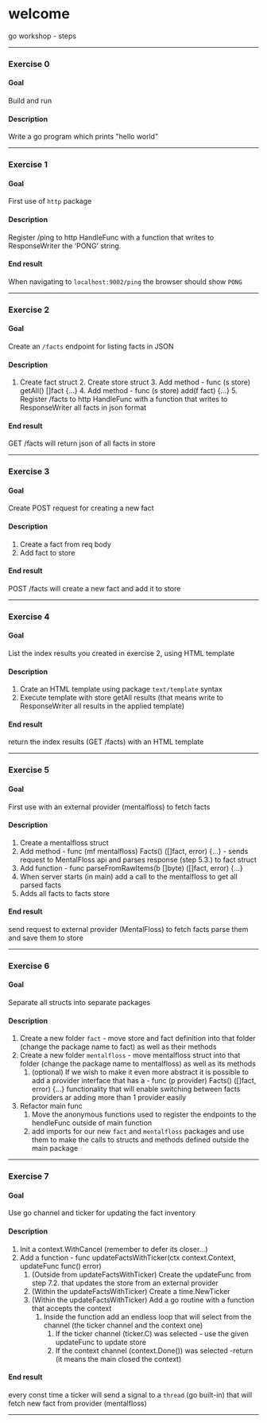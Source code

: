 # welcome

go workshop - steps
***
### Exercise 0
#### Goal 
Build and run
#### Description
Write a go program which prints "hello world"
***
### Exercise 1
#### Goal
First use of `http` package

#### Description
Register /ping to http HandleFunc with a function that writes to ResponseWriter the ‘PONG’ string.

#### End result
When navigating to `localhost:9002/ping` the browser should show `PONG`

***
### Exercise 2
#### Goal
Create an `/facts` endpoint for listing facts in JSON

#### Description
1. Create fact struct
    2. Create store struct
    3. Add method - func (s store) getAll() []fact {…}
    4. Add method - func (s store) add(f fact) {…}
    5. Register /facts to http HandleFunc with a function that writes to ResponseWriter all facts in json format

#### End result
GET /facts will return json of all facts in store

***
### Exercise 3
#### Goal
Create POST request for creating a new fact

#### Description
1. Create a fact from req body
2. Add fact to store
#### End result
POST /facts will create a new fact and add it to store

***
### Exercise 4

#### Goal
List the index results you created in exercise 2, using HTML template
#### Description
1. Crate an HTML template using package `text/template` syntax
2. Execute template with store getAll results (that means write to ResponseWriter all results in the applied template)
#### End result
return the index results (GET /facts) with an HTML template

***

### Exercise 5

#### Goal
First use with an external provider (mentalfloss) to fetch facts
#### Description
1. Create a mentalfloss struct
2. Add method - func (mf mentalfloss) Facts() ([]fact, error) {…} - sends request to MentalFloss api and parses response (step 5.3.) to fact struct
3. Add function - func parseFromRawItems(b []byte) ([]fact, error) {…}
4. When server starts (in main) add a call to the mentalfloss to get all parsed facts
5. Adds all facts to facts store
#### End result
send request to external provider (MentalFloss) to fetch facts parse them and save them to store

***

### Exercise 6

#### Goal
Separate all structs into separate packages
#### Description
1. Create a new folder `fact` - move store and fact definition into that folder (change the package name to fact) as well as their methods
2. Create a new folder `mentalfloss` - move mentalfloss struct  into that folder (change the package name to mentalfloss)        as well as its methods
    1. (optional) If we wish to make it even more abstract it is possible to add a provider interface that has a - func (p            provider) Facts() ([]fact, error) {…} functionality that will enable switching between facts providers ar adding              more than 1 provider easily
3. Refactor main func
    1. Move the anonymous functions used to register the endpoints to the hendleFunc outside of main function
    2. add imports for our new `fact` and `mentalfloss` packages and use them to make the calls to structs and methods                defined outside the main package

***

### Exercise 7

#### Goal
Use go channel and ticker for updating the fact inventory
#### Description
1. Init a context.WithCancel (remember to defer its closer…)
2. Add a function - func updateFactsWithTicker(ctx context.Context, updateFunc func() error)
    1. (Outside from updateFactsWithTicker) Create the updateFunc from step 7.2. that updates the store from an external              provider
    2. (Within the updateFactsWithTicker) Create a time.NewTicker 
    3. (Within the updateFactsWithTicker) Add a go routine with a function that accepts the context
        1. Inside the function add an endless loop that will select from the channel (the ticker channel and the context                  one)
            1. If the ticker channel (ticker.C) was selected - use the given updateFunc to update store
            2. If the context channel (context.Done()) was selected -return (it means the main closed the context)
            
#### End result
every const time a ticker will send a signal to a `thread` (go built-in) that will fetch new fact from provider (mentalfloss)
*** 


